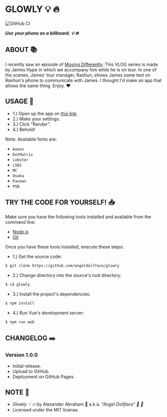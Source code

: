 # GLOWLY :bulb: :fire:

![GitHub CI](https://github.com/angeldollface/glowly/actions/workflows/expo.yml/badge.svg)

***Use your phone as a billboard. :bulb: :fire:***

## ABOUT :books:

I recently saw an episode of [Moving Differently](https://youtube.com/playlist?list=PL4XpnivsXJXPvkqLnikE4tsHAsDpMZ26e&si=lKPVQqyAT-O6Fh9b). This VLOG series is made by James Hype in which we accompany him while he is on tour. In one of the scenes, James' tour manager, Rashun, shows James some text on Rashun's phone to communicate with James. I thought I'd make an app that allows the same thing. Enjoy. :heart:

## USAGE :hammer:

- 1.) Open up the app on [this link](https://angeldollface.boo/glowly).
- 2.) Make your settings.
- 3.) Click "Render".
- 4.) Behold!

Note: Available fonts are: 
- `Axeon`
- `DotMatrix`
- `Lobster`
- `LSD2`
- `MC`
- `Osaka`
- `Pacman`
- `PSB`

## TRY THE CODE FOR YOURSELF! :inbox_tray:

Make sure you have the following tools installed and available from the command line:

- [Node.js](https://nodejs.org)
- [Git](https://git-scm.org)

Once you have these tools installed, execute these steps:

- 1.) Get the source code:

```bash
$ git clone https://github.com/angeldollface/glowly
```

- 2.) Change directory into the source's root directory:

```bash
$ cd glowly
```

- 3.) Install the project's dependencies:

```bash
$ npm install
```

- 4.) Run Vue's development server:

```bash
$ npm run web
```

## CHANGELOG :black_nib:

### Version 1.0.0

- Initial release.
- Upload to GitHub.
- Deployment on GitHub Pages.

## NOTE :scroll:

- *Glowly :bulb: :fire:* by Alexander Abraham :black_heart: a.k.a. *"Angel Dollface" :dolls: :ribbon:*
- Licensed under the MIT license.
